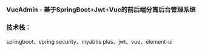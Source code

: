 ### VueAdmin - 基于SpringBoot+Jwt+Vue的前后端分离后台管理系统




### 技术栈：
springboot、spring security、myabtis plus、jwt、vue、element-ui

